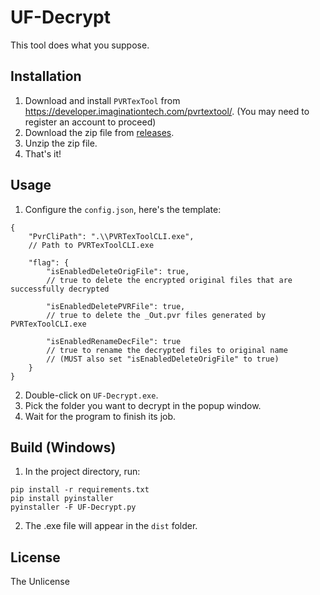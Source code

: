 # UF-Decrypt

This tool does what you suppose.

## Installation

1. Download and install `PVRTexTool` from https://developer.imaginationtech.com/pvrtextool/. (You may need to register an account to proceed)
2. Download the zip file from [releases](https://github.com/electron-shaders/UF-Decrypt/releases/latest).
3. Unzip the zip file.
4. That's it!

## Usage

1. Configure the `config.json`, here's the template:
```json5
{
    "PvrCliPath": ".\\PVRTexToolCLI.exe",
    // Path to PVRTexToolCLI.exe

    "flag": {
        "isEnabledDeleteOrigFile": true,
        // true to delete the encrypted original files that are successfully decrypted

        "isEnabledDeletePVRFile": true,
        // true to delete the _Out.pvr files generated by PVRTexToolCLI.exe

        "isEnabledRenameDecFile": true
        // true to rename the decrypted files to original name
        // (MUST also set "isEnabledDeleteOrigFile" to true)
    }
}
```

2. Double-click on `UF-Decrypt.exe`.
3. Pick the folder you want to decrypt in the popup window.
4. Wait for the program to finish its job.

## Build (Windows)

1. In the project directory, run:
```
pip install -r requirements.txt
pip install pyinstaller
pyinstaller -F UF-Decrypt.py
```

2. The .exe file will appear in the `dist` folder.

## License

The Unlicense
